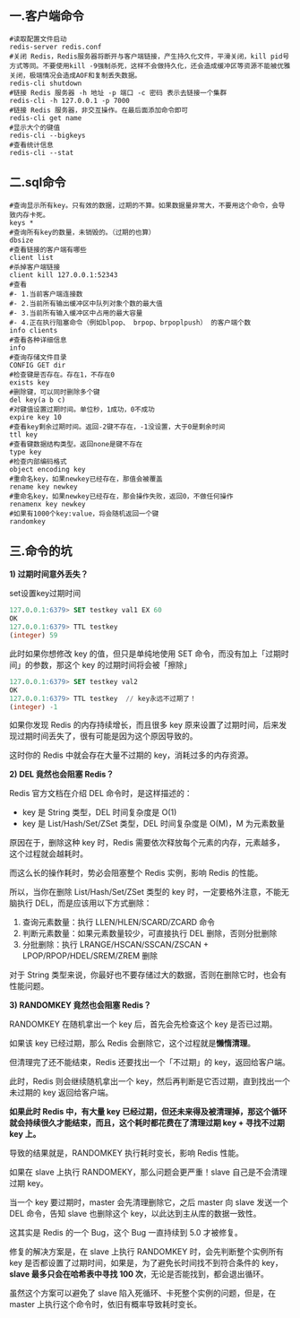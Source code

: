 ## 一.客户端命令

```text
#读取配置文件启动
redis-server redis.conf
#关闭 Redis，Redis服务器将断开与客户端链接，产生持久化文件，平滑关闭，kill pid号方式等同。不要使用kill -9强制杀死，这样不会做持久化，还会造成缓冲区等资源不能被优雅关闭，极端情况会造成AOF和复制丢失数据。
redis-cli shutdown
#链接 Redis 服务器 -h 地址 -p 端口 -c 密码 表示去链接一个集群
redis-cli -h 127.0.0.1 -p 7000
#链接 Redis 服务器，非交互操作。在最后面添加命令即可
redis-cli get name
#显示大个的键值
redis-cli --bigkeys
#查看统计信息
redis-cli --stat
```

## 二.sql命令

```shell
#查询显示所有key。只有效的数据，过期的不算。如果数据量非常大，不要用这个命令，会导致内存卡死。
keys *
#查询所有key的数量，未销毁的。（过期的也算）
dbsize
#查看链接的客户端有哪些
client list
#杀掉客户端链接
client kill 127.0.0.1:52343
#查看
#- 1.当前客户端连接数
#- 2.当前所有输出缓冲区中队列对象个数的最大值
#- 3.当前所有输入缓冲区中占用的最大容量
#- 4.正在执行阻塞命令（例如blpop、 brpop、brpoplpush） 的客户端个数
info clients
#查看各种详细信息
info
#查询存储文件目录
CONFIG GET dir
#检查键是否存在。存在1，不存在0
exists key
#删除键，可以同时删除多个键
del key(a b c)
#对键值设置过期时间。单位秒，1成功，0不成功
expire key 10
#查看key剩余过期时间。返回-2键不存在，-1没设置，大于0是剩余时间
ttl key
#查看键数据结构类型。返回none是键不存在
type key
#检查内部编码格式
object encoding key
#重命名key，如果newkey已经存在，那值会被覆盖
rename key newkey
#重命名key，如果newkey已经存在，那会操作失败，返回0，不做任何操作
renamenx key newkey
#如果有1000个key:value，将会随机返回一个键
randomkey
```

## 三.命令的坑

**1) 过期时间意外丢失？**

set设置key过期时间

```sql
127.0.0.1:6379> SET testkey val1 EX 60
OK
127.0.0.1:6379> TTL testkey
(integer) 59
```

此时如果你想修改 key 的值，但只是单纯地使用 SET 命令，而没有加上「过期时间」的参数，那这个 key 的过期时间将会被「擦除」

```sql
127.0.0.1:6379> SET testkey val2
OK
127.0.0.1:6379> TTL testkey  // key永远不过期了！
(integer) -1
```

如果你发现 Redis 的内存持续增长，而且很多 key 原来设置了过期时间，后来发现过期时间丢失了，很有可能是因为这个原因导致的。

这时你的 Redis 中就会存在大量不过期的 key，消耗过多的内存资源。

**2) DEL 竟然也会阻塞 Redis？**

Redis 官方文档在介绍 DEL 命令时，是这样描述的：

- key 是 String 类型，DEL 时间复杂度是 O(1)
- key 是 List/Hash/Set/ZSet 类型，DEL 时间复杂度是 O(M)，M 为元素数量

原因在于，删除这种 key 时，Redis 需要依次释放每个元素的内存，元素越多，这个过程就会越耗时。

而这么长的操作耗时，势必会阻塞整个 Redis 实例，影响 Redis 的性能。

所以，当你在删除 List/Hash/Set/ZSet 类型的 key 时，一定要格外注意，不能无脑执行 DEL，而是应该用以下方式删除：

1. 查询元素数量：执行 LLEN/HLEN/SCARD/ZCARD 命令
2. 判断元素数量：如果元素数量较少，可直接执行 DEL 删除，否则分批删除
3. 分批删除：执行 LRANGE/HSCAN/SSCAN/ZSCAN + LPOP/RPOP/HDEL/SREM/ZREM 删除

对于 String 类型来说，你最好也不要存储过大的数据，否则在删除它时，也会有性能问题。

**3) RANDOMKEY 竟然也会阻塞 Redis？**

RANDOMKEY 在随机拿出一个 key 后，首先会先检查这个 key 是否已过期。

如果该 key 已经过期，那么 Redis 会删除它，这个过程就是**懒惰清理**。

但清理完了还不能结束，Redis 还要找出一个「不过期」的 key，返回给客户端。

此时，Redis 则会继续随机拿出一个 key，然后再判断是它否过期，直到找出一个未过期的 key 返回给客户端。

**如果此时 Redis 中，有大量 key 已经过期，但还未来得及被清理掉，那这个循环就会持续很久才能结束，而且，这个耗时都花费在了清理过期 key + 寻找不过期 key 上。**

导致的结果就是，RANDOMKEY 执行耗时变长，影响 Redis 性能。

如果在 slave 上执行 RANDOMEKY，那么问题会更严重！slave 自己是不会清理过期 key。

当一个 key 要过期时，master 会先清理删除它，之后 master 向 slave 发送一个 DEL 命令，告知 slave 也删除这个 key，以此达到主从库的数据一致性。

这其实是 Redis 的一个 Bug，这个 Bug 一直持续到 5.0 才被修复。

修复的解决方案是，在 slave 上执行 RANDOMKEY 时，会先判断整个实例所有 key 是否都设置了过期时间，如果是，为了避免长时间找不到符合条件的 key，**slave 最多只会在哈希表中寻找 100 次**，无论是否能找到，都会退出循环。

虽然这个方案可以避免了 slave 陷入死循环、卡死整个实例的问题，但是，在 master 上执行这个命令时，依旧有概率导致耗时变长。